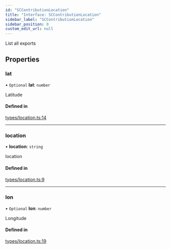 ```yaml
---
id: "SCContributionLocation"
title: "Interface: SCContributionLocation"
sidebar_label: "SCContributionLocation"
sidebar_position: 0
custom_edit_url: null
---
```


List all exports

## Properties

### lat

• `Optional` **lat**: `number`

Latitude

#### Defined in

[types/location.ts:14](https://github.com/selfcommunity/community-ui/blob/8bbb33c/packages/sc-core/src/types/location.ts#L14)

___

### location

• **location**: `string`

location

#### Defined in

[types/location.ts:9](https://github.com/selfcommunity/community-ui/blob/8bbb33c/packages/sc-core/src/types/location.ts#L9)

___

### lon

• `Optional` **lon**: `number`

Longitude

#### Defined in

[types/location.ts:19](https://github.com/selfcommunity/community-ui/blob/8bbb33c/packages/sc-core/src/types/location.ts#L19)
